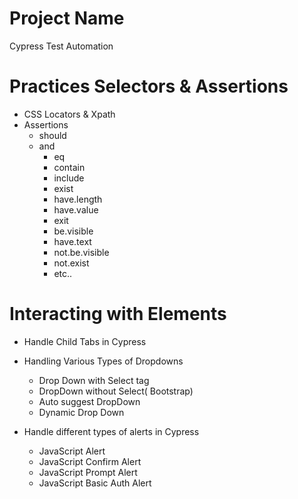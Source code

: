 # Project Name

Cypress Test Automation

# Practices Selectors & Assertions

- CSS Locators & Xpath
- Assertions
  - should
  - and
    - eq
    - contain
    - include
    - exist
    - have.length
    - have.value
    - exit
    - be.visible
    - have.text
    - not.be.visible
    - not.exist
    - etc..

# Interacting with Elements

- Handle Child Tabs in Cypress
- Handling Various Types of Dropdowns

  - Drop Down with Select tag
  - DropDown without Select( Bootstrap)
  - Auto suggest DropDown
  - Dynamic Drop Down

- Handle different types of alerts in Cypress

  - JavaScript Alert
  - JavaScript Confirm Alert
  - JavaScript Prompt Alert
  - JavaScript Basic Auth Alert
